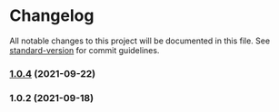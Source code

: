 # Changelog

All notable changes to this project will be documented in this file. See [standard-version](https://github.com/conventional-changelog/standard-version) for commit guidelines.

### [1.0.4](https://github.com/lay2dev/unipass-l3-js-sdk/compare/v1.0.2...v1.0.4) (2021-09-22)

### 1.0.2 (2021-09-18)

